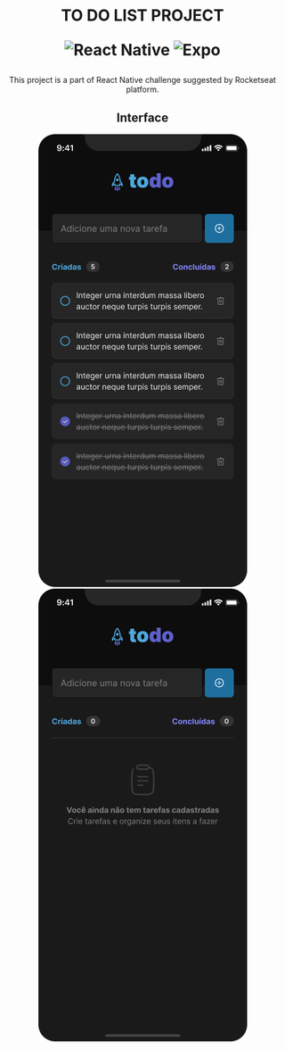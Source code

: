<h1 align="center" > TO DO LIST PROJECT 

![React Native](https://img.shields.io/badge/react_native-%2320232a.svg?style=for-the-badge&logo=react&logoColor=%2361DAFB)
![Expo](https://img.shields.io/badge/expo-1C1E24?style=for-the-badge&logo=expo&logoColor=#D04A37)

</h1> 



<p align="center">This project is a part of React Native challenge suggested by Rocketseat platform.</p>

<h2 align="center"> Interface</h2> 

<div align="center">
  <img  src = "./assets/TodoList.png" />
<img  src = "./assets/TodoEmpty.png"  />
</div>
